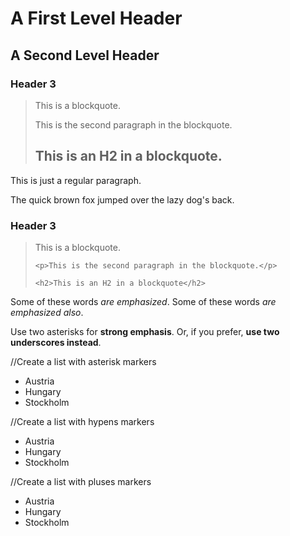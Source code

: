 <h1>A First Level Header</h1>
<h2>A Second Level Header</h2>
<h3>Header 3</h3>

> This is a blockquote.
> 
> This is the second paragraph in the blockquote.
>
> ## This is an H2 in a blockquote.

<p>This is just a regular paragraph.</p>

<p>The quick brown fox jumped over the lazy dog's back.</p>

<h3>Header 3</h3>

<blockquote>
    <p>This is a blockquote.</p>

    <p>This is the second paragraph in the blockquote.</p>

    <h2>This is an H2 in a blockquote</h2>
</blockquote>

Some of these words *are emphasized*.
Some of these words _are emphasized also_.

Use two asterisks for **strong emphasis**.
Or, if you prefer, __use two underscores instead__.

//Create a list with asterisk markers
*   Austria
*   Hungary
*   Stockholm

//Create a list with hypens markers
- Austria
- Hungary
- Stockholm

//Create a list with pluses markers
+ Austria
+ Hungary
+ Stockholm
